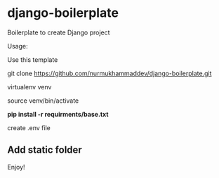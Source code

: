 # django-boilerplate
Boilerplate to create Django project

Usage:

Use this template

git clone https://github.com/nurmukhammaddev/django-boilerplate.git

virtualenv venv

source venv/bin/activate

**pip install -r requirments/base.txt** 

create .env file

## Add static folder

Enjoy! 
